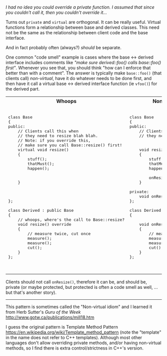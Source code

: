 _I had no idea you could override a private function.  I assumed that since you couldn't call it, then you couldn't override it..._

Turns out `private` and `virtual` are orthogonal.  It can be really useful.
Virtual functions form a relationship between base and derived classes.
This need not be the same as the relationship between client code and the base interface.

And in fact probably often (always?) _should_ be separate.

One common "code smell" example is cases where the base <-> derived interface includes comments like
_"make sure derived::foo() calls base::foo() first"_.
Whenever you see that, you should think "how can I enforce that better than with a comment".
The answer is typically make `base::foo()` (that clients call) _non-virtual_,
have it do whatever needs to be done first,
and then have it call a virtual base <-> derived interface function (ie `vfoo()`) for the derived part.



<table>
<tr>
<th>
Whoops
</th>
<th>
Non-virtual Idiom
</th>
</tr>
<tr>
<td  valign="top">

<pre lang="cpp">

class Base
{
public:
    // Clients call this when
    // they need to resize blah blah.
    // Note: if you override this,
    // make sure you call Base::resize() first!
    virtual void resize()
    {
        stuff();
        thatMust();
        happen();
        
        
    }
    
    
    
};

class Derived : public Base
{
    // whoops, where's the call to Base::resize?
    void resize() override
    {
        // measure twice, cut once
        measure();
        measure();
        cut();
    }
};

</pre>
</td>
<td  valign="top">

<pre lang="cpp">

class Base
{
public:
    // Clients call this when
    // they need to resize blah blah.


    void resize()  // NON VIRTUAL!
    {
        stuff();
        thatMust();
        happen();
        
        onResize(); // virtual
    }
    
private:
    void onResize() { }
};

class Derived : public Base
{

    void onResize() override
    {
        // measure twice, cut once
        measure();
        measure();
        cut();
    }
};


</pre>
</td>
</tr>
</table>

Clients should not call `onResize()`, therefore it can be, and should be, private
(or maybe protected, but protected is often a code smell as well, ... but that's another story).

---

This pattern is sometimes called the "Non-virtual idiom" and I learned it from Herb Sutter's _Guru of the Week_ http://www.gotw.ca/publications/mill18.htm

I guess the original pattern is Template Method Pattern https://en.wikipedia.org/wiki/Template_method_pattern (note the "template" in the name does not refer to C++ templates).  Although most other languages don't allow overriding private methods, and/or having non-virtual methods, so I find there is extra control/strictness in C++'s version.
